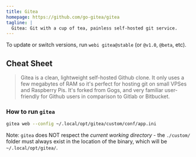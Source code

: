 ```yaml
---
title: Gitea
homepage: https://github.com/go-gitea/gitea
tagline: |
  Gitea: Git with a cup of tea, painless self-hosted git service.
---
```


To update or switch versions, run `webi gitea@stable` (or `@v1.0`, `@beta`,
etc).

## Cheat Sheet

> Gitea is a clean, lightweight self-hosted Github clone. It only uses a few
> megabytes of RAM so it's perfect for hosting git on small VPSes and Raspberry
> Pis. It's forked from Gogs, and very familiar user-friendly for Github users
> in comparison to Gitlab or Bitbucket.

### How to run `gitea`

```bash
gitea web --config ~/.local/opt/gitea/custom/conf/app.ini
```

Note: `gitea` does NOT respect the _current working directory_ - the `./custom/`
folder must always exist in the location of the binary, which will be
`~/.local/opt/gitea/`.
